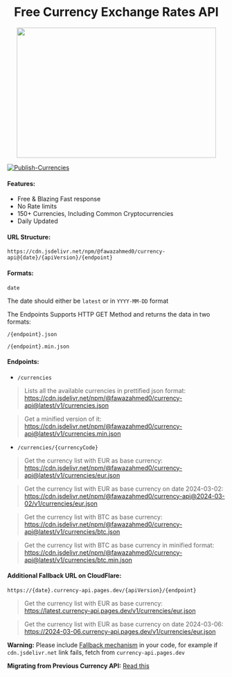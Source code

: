 <h1 align="center">Free Currency Exchange Rates API</h1> 

<p align="center">
  <img width="460" height="300" src="https://github.com/fawazahmed0/exchange-api/raw/main/money.jpg">
</p>

[![Publish-Currencies](https://github.com/fawazahmed0/exchange-api/actions/workflows/run.yml/badge.svg)](https://github.com/fawazahmed0/exchange-api/actions/workflows/run.yml)


#### Features:
- Free & Blazing Fast response
- No Rate limits
- 150+ Currencies, Including Common Cryptocurrencies
- Daily Updated


#### URL Structure:

`https://cdn.jsdelivr.net/npm/@fawazahmed0/currency-api@{date}/{apiVersion}/{endpoint}`

#### Formats:

`date`

The date should either be `latest` or in `YYYY-MM-DD` format <br>

The Endpoints Supports HTTP GET Method and returns the data in two formats:

`/{endpoint}.json`

`/{endpoint}.min.json`


#### Endpoints:

- `/currencies`<br>
> Lists all the available currencies in prettified json format:<br>
 https://cdn.jsdelivr.net/npm/@fawazahmed0/currency-api@latest/v1/currencies.json <br>

> Get a minified version of it:<br>
https://cdn.jsdelivr.net/npm/@fawazahmed0/currency-api@latest/v1/currencies.min.json <br>

- `/currencies/{currencyCode}`<br>
> Get the currency list with EUR as base currency:<br>
https://cdn.jsdelivr.net/npm/@fawazahmed0/currency-api@latest/v1/currencies/eur.json <br>

> Get the currency list with EUR as base currency on date 2024-03-02:<br>
https://cdn.jsdelivr.net/npm/@fawazahmed0/currency-api@2024-03-02/v1/currencies/eur.json <br>

> Get the currency list with BTC as base currency:<br>
https://cdn.jsdelivr.net/npm/@fawazahmed0/currency-api@latest/v1/currencies/btc.json <br>

> Get the currency list with BTC as base currency in minified format:<br>
https://cdn.jsdelivr.net/npm/@fawazahmed0/currency-api@latest/v1/currencies/btc.min.json <br>

#### Additional Fallback URL on CloudFlare: 

`https://{date}.currency-api.pages.dev/{apiVersion}/{endpoint}`

> Get the currency list with EUR as base currency:<br>
https://latest.currency-api.pages.dev/v1/currencies/eur.json

> Get the currency list with EUR as base currency on date 2024-03-06:<br>
https://2024-03-06.currency-api.pages.dev/v1/currencies/eur.json

**Warning:** Please include [Fallback mechanism](https://github.com/fawazahmed0/exchange-api/issues/90#issue-2168885277) in your code, for example if `cdn.jsdelivr.net` link fails, fetch from `currency-api.pages.dev`

**Migrating from Previous Currency API:** [Read this](https://github.com/fawazahmed0/exchange-api/blob/main/MIGRATION.md)


